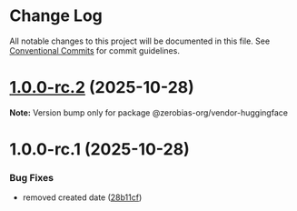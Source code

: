 # Change Log

All notable changes to this project will be documented in this file.
See [Conventional Commits](https://conventionalcommits.org) for commit guidelines.

# [1.0.0-rc.2](https://github.com/zerobias-org/vendor/compare/@zerobias-org/vendor-huggingface@1.0.0-rc.1...@zerobias-org/vendor-huggingface@1.0.0-rc.2) (2025-10-28)

**Note:** Version bump only for package @zerobias-org/vendor-huggingface





# 1.0.0-rc.1 (2025-10-28)


### Bug Fixes

* removed created date ([28b11cf](https://github.com/zerobias-org/vendor/commit/28b11cf2563e9cdadd4b1dc83edd60d2fcd01df0))
